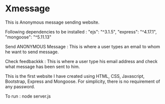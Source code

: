 # Xmessage

This is Anonymous message sending website.

Following dependencies to be installed : 
    "ejs": "^3.1.5",
    "express": "^4.17.1",
    "mongoose": "^5.11.13"
  
 Send ANONYMOUS Message : This is where a user types an email to whom he want to send message.
 
Check feedbackkk  : This is where a user type his email address and check what message has been sent to him.

This is the first website I have created using HTML, CSS, Javascript, Bootstrap, Express and Mongoose.
For simplicity, there is no requirement of any password.

To run : node server.js
 
